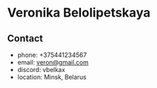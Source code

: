 # Veronika Belolipetskaya

## Contact
+ phone: +375441234567
+ email: veron@gmail.com
+ discord: vbelkax
+ location: Minsk, Belarus
